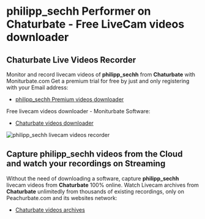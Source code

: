 # philipp_sechh Performer on Chaturbate - Free LiveCam videos downloader

## Chaturbate Live Videos Recorder

Monitor and record livecam videos of **philipp_sechh** from **Chaturbate** with Moniturbate.com
Get a premium trial for free by just and only registering with your Email address:
* [philipp_sechh Premium videos downloader](https://moniturbate.com/request-demo-licence-key.html)

Free livecam videos downloader - Moniturbate Software:
* [Chaturbate videos downloader](https://moniturbate.com/moniturbate-download-software.html)

![philipp_sechh livecam videos recorder](https://peachurnet.com/templates/moniturbate-software.png)


## Capture philipp_sechh videos from the Cloud and watch your recordings on Streaming

Without the need of downloading a software, capture **philipp_sechh** livecam videos from **Chaturbate** 100% online.
Watch Livecam archives from **Chaturbate** unlimitedly from thousands of existing recordings, only on Peachurbate.com and its websites network:
* [Chaturbate videos archives](https://peachurnet.com/)